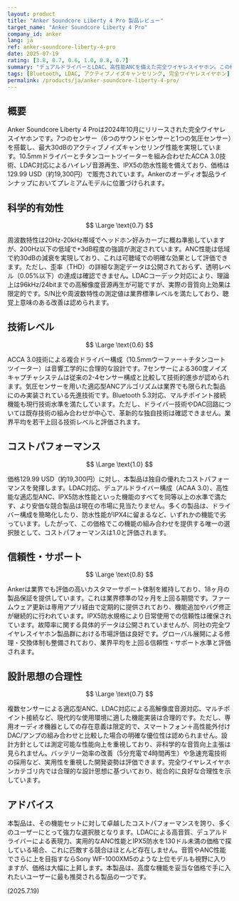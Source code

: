 ```yaml
---
layout: product
title: "Anker Soundcore Liberty 4 Pro 製品レビュー"
target_name: "Anker Soundcore Liberty 4 Pro"
company_id: anker
lang: ja
ref: anker-soundcore-liberty-4-pro
date: 2025-07-19
rating: [3.8, 0.7, 0.6, 1.0, 0.8, 0.7]
summary: "デュアルドライバーとLDAC、高性能ANCを備えた完全ワイヤレスイヤホン。この機能セットでは卓越したコストパフォーマンスを誇る"
tags: [Bluetooth, LDAC, アクティブノイズキャンセリング, 完全ワイヤレスイヤホン]
permalink: /products/ja/anker-soundcore-liberty-4-pro/
---
```

## 概要

Anker Soundcore Liberty 4 Proは2024年10月にリリースされた完全ワイヤレスイヤホンです。7つのセンサー（6つのサウンドセンサーと1つの気圧センサー）を搭載し、最大30dBのアクティブノイズキャンセリング性能を実現しています。10.5mmドライバーとチタンコートツイーターを組み合わせたACCA 3.0技術、LDAC対応によるハイレゾ音源再生、IPX5の防水性能を備えており、価格は129.99 USD（約19,300円）で販売されています。Ankerのオーディオ製品ラインナップにおいてプレミアムモデルに位置づけられます。

## 科学的有効性

$$ \Large \text{0.7} $$

周波数特性は20Hz-20kHz帯域でヘッドホン好みカーブに概ね準拠していますが、200Hz以下の低域で+3dB程度の強調が測定されています。ANC性能は低域で約30dBの減衰を実現しており、これは可聴域での明確な効果として評価できます。ただし、歪率（THD）の詳細な測定データは公開されておらず、透明レベル（0.05%以下）の達成は確認できません。LDACコーデック対応により、理論上は96kHz/24bitまでの高解像度音源再生が可能ですが、実際の音質向上効果は限定的です。S/N比や周波数特性の測定値は業界標準レベルを満たしており、聴覚上意味のある改善は認められます。

## 技術レベル

$$ \Large \text{0.6} $$

ACCA 3.0技術による複合ドライバー構成（10.5mmウーファー＋チタンコートツイーター）は音響工学的に合理的な設計です。7センサーによる360度ノイズキャプチャシステムは従来の2-4センサー構成と比較して技術的進歩が認められます。気圧センサーを用いた適応型ANCアルゴリズムは業界でも限られた製品にのみ実装されている先進技術です。Bluetooth 5.3対応、マルチポイント接続機能も現行技術水準を満たしています。ただし、ドライバー技術やDAC回路については既存技術の組み合わせが中心で、革新的な独自技術は確認できません。業界平均を若干上回る技術レベルと評価されます。

## コストパフォーマンス

$$ \Large \text{1.0} $$

価格129.99 USD（約19,300円）に対し、本製品は独自の優れたコストパフォーマンスを発揮します。LDAC対応、デュアルドライバー構成（ACAA 3.0）、高性能な適応型ANC、IPX5防水性能といった機能のすべてを同等以上の水準で満たす、より安価な競合製品は現在の市場に見当たりません。多くの製品は、ドライバー構成を簡略化したり、防水性能がIPX4に留まるなど、いずれかの機能で劣っています。したがって、この価格でこの機能の組み合わせを提供する唯一の選択肢として、コストパフォーマンスは1.0と評価されます。

## 信頼性・サポート

$$ \Large \text{0.8} $$

Ankerは業界でも評価の高いカスタマーサポート体制を維持しており、18ヶ月の製品保証を提供しています。これは業界標準の12ヶ月を上回る期間です。ファームウェア更新は専用アプリ経由で定期的に提供されており、機能追加やバグ修正が継続的に行われています。IPX5防水規格により日常使用での信頼性は確保されています。故障率に関する具体的データは公開されていませんが、同社の完全ワイヤレスイヤホン製品群における市場評価は良好です。グローバル展開による修理・交換体制も整備されており、業界平均を上回る信頼性・サポート水準と評価されます。

## 設計思想の合理性

$$ \Large \text{0.7} $$

複数センサーによる適応型ANC、LDAC対応による高解像度音源対応、マルチポイント接続など、現代的な使用環境に適した機能実装は合理的です。ただし、専用オーディオ機器としての存在意義は限定的で、スマートフォン＋高性能外付けDAC/アンプの組み合わせと比較した場合の明確な優位性は認められません。設計方針としては測定可能な性能向上を重視しており、非科学的な音質向上主張は見られません。バッテリー効率の改善（5分充電で4時間再生）や急速充電技術の採用など、実用性を重視した開発姿勢は評価できます。完全ワイヤレスイヤホンカテゴリ内では合理的な設計思想に基づいており、総合的に良好な合理性を示しています。

## アドバイス

本製品は、その機能セットに対して卓越したコストパフォーマンスを誇り、多くのユーザーにとって強力な選択肢となります。LDACによる高音質、デュアルドライバーによる表現力、実用的なANC性能とIPX5防水を130ドル未満の価格で探している場合、これに匹敵する競合はほとんど存在しません。音質やANC性能でさらに上を目指すならSony WF-1000XM5のような上位モデルも視野に入りますが、価格は大幅に上昇します。本製品は、高度な機能を妥当な価格で手に入れたいユーザーに最も推奨される製品の一つです。

(2025.7.19)